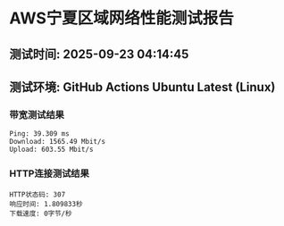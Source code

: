 # AWS宁夏区域网络性能测试报告
## 测试时间: 2025-09-23 04:14:45
## 测试环境: GitHub Actions Ubuntu Latest (Linux)

### 带宽测试结果
```
Ping: 39.309 ms
Download: 1565.49 Mbit/s
Upload: 603.55 Mbit/s
```

### HTTP连接测试结果
```
HTTP状态码: 307
响应时间: 1.809833秒
下载速度: 0字节/秒
```

